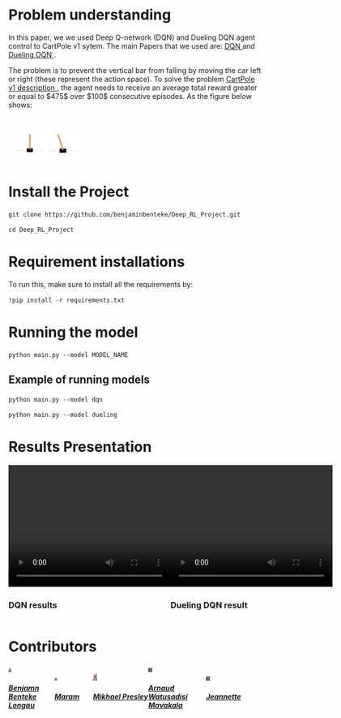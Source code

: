
<h1> Problem understanding</h1>


<p> In this paper, we we used Deep Q-network (DQN) and Dueling DQN agent control to CartPole v1 sytem. The main Papers that we used are: <a href='https://arxiv.org/pdf/1312.5602.pdf'>DQN </a> and <a href='https://arxiv.org/pdf/1511.06581.pdf'>Dueling DQN </a> . </p>

<p> The problem is to prevent the vertical bar from falling by moving the car left or right (these represent the action space). To solve the problem <a href="https://arxiv.org/pdf/2012.07723.pdf"> CartPole v1 description </a>, the agent needs to receive an average total reward greater or equal to $475$ over $100$ consecutive episodes. As the figure below shows: </p><br/>
<img src= 'images/Game.jpeg' height= 30% width= 30%>

<h1> Install the Project </h1>

```
git clone https://github.com/benjaminbenteke/Deep_RL_Project.git 
```

```
cd Deep_RL_Project
```

<h1> Requirement installations</h1>
To run this, make sure to install all the requirements by:

```
!pip install -r requirements.txt 
```
<h1> Running the model</h1>

```
python main.py --model MODEL_NAME
```
<h2> Example of running models </h2>

```
python main.py --model dqn
```

```
python main.py --model dueling
```


<h1> Results Presentation</h1>
<div style="display:flex"> 
<div>
    <video width="320" height="240" controls>
    <source src="images/clip_2.mp4" type="video/mp4">
    </video>
    <h3>DQN results</h3>
</div>
<div>
    <video width="320" height="240" controls>
        <source src="images/clip_2.mp4" type="video/mp4">
    </video>
    <h3>Dueling DQN result </h3>
</div>
</div>

<h1> Contributors </h1>
<div style="display:flex;align-items:center">

<div style="display:flex;align-items:center">
    <div>
        <img src="images/bennn.jpg" height= 7% width= 7%>
        <h5> <a href='https://github.com/benjaminbenteke'> Benjamn Benteke Longau </a> </h5>
    </div>
<div>
    <img src="images/maram.jpeg" height= 7% width= 7%>
    <h5> <a href='https://github.com/Maramy93'> Maram </a> </h5>
    </div>
    <div>
        <img src="images/mikhael_2.jpeg" height= 7% width= 7%>
        <h5> <a href='https://github.com/Mikhael-P'> Mikhael Presley </a> </h5>
    </div>

<div>
    <img src="images/arnaud.jpeg" height= 7% width= 7%>
    <h5> <a href='https://github.com/ARNAUD-25'> Arnaud Watusadisi Mavakala </a> </h5>
</div>

<div>
    <img src="images/arnaud.jpeg" height= 7% width= 7%>
    <h5> <a href='https://github.com/Jeannette-del'> Jeannette</a> </h5>
</div>
</div>
 


